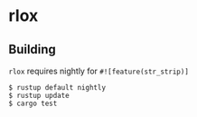 # rlox

## Building
`rlox` requires nightly for `#![feature(str_strip)]`
```
$ rustup default nightly
$ rustup update
$ cargo test
```

